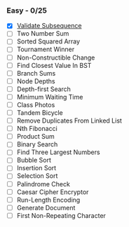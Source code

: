 ### Easy - 0/25

* [x] [Validate Subsequence](https://www.algoexpert.io/questions/Validate%20Subsequence)
* [ ] Two Number Sum
* [ ] Sorted Squared Array
* [ ] Tournament Winner
* [ ] Non-Constructible Change
* [ ] Find Closest Value In BST
* [ ] Branch Sums
* [ ] Node Depths
* [ ] Depth-first Search
* [ ] Minimum Waiting Time
* [ ] Class Photos
* [ ] Tandem Bicycle
* [ ] Remove Duplicates From Linked List
* [ ] Nth Fibonacci
* [ ] Product Sum
* [ ] Binary Search
* [ ] Find Three Largest Numbers
* [ ] Bubble Sort
* [ ] Insertion Sort
* [ ] Selection Sort
* [ ] Palindrome Check
* [ ] Caesar Cipher Encryptor
* [ ] Run-Length Encoding
* [ ] Generate Document
* [ ] First Non-Repeating Character
